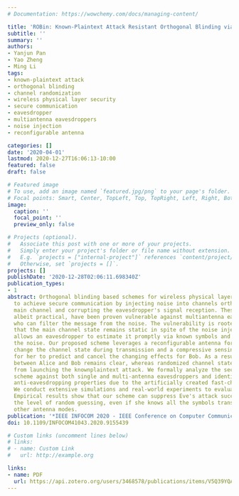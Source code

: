 ```yaml
---
# Documentation: https://wowchemy.com/docs/managing-content/

title: 'ROBin: Known-Plaintext Attack Resistant Orthogonal Blinding via Channel Randomization'
subtitle: ''
summary: ''
authors:
- Yanjun Pan
- Yao Zheng
- Ming Li
tags:
- known-plaintext attack
- orthogonal blinding
- channel randomization
- wireless physical layer security
- secure communication
- eavesdropper
- multiantenna eavesdroppers
- noise injection
- reconfigurable antenna

categories: []
date: '2020-04-01'
lastmod: 2020-12-27T16:06:13-10:00
featured: false
draft: false

# Featured image
# To use, add an image named `featured.jpg/png` to your page's folder.
# Focal points: Smart, Center, TopLeft, Top, TopRight, Left, Right, BottomLeft, Bottom, BottomRight.
image:
  caption: ''
  focal_point: ''
  preview_only: false

# Projects (optional).
#   Associate this post with one or more of your projects.
#   Simply enter your project's folder or file name without extension.
#   E.g. `projects = ["internal-project"]` references `content/project/deep-learning/index.md`.
#   Otherwise, set `projects = []`.
projects: []
publishDate: '2020-12-28T02:06:11.698340Z'
publication_types:
- 1
abstract: Orthogonal blinding based schemes for wireless physical layer security aim
  to achieve secure communication by injecting noise into channels orthogonal to the
  main channel and corrupting the eavesdropper's signal reception. These methods,
  albeit practical, have been proven vulnerable against multiantenna eavesdroppers
  who can filter the message from the noise. The vulnerability is rooted in the fact
  that the main channel state remains static in spite of the noise injection, which
  allows an eavesdropper to estimate it promptly via known symbols and filter out
  the noise. Our proposed scheme leverages a reconfigurable antenna for Alice to rapidly
  change the channel state during transmission and a compressive sensing based algorithm
  for her to predict and cancel the changing effects for Bob. As a result, the communication
  between Alice and Bob remains clear, whereas randomized channel state prevents Eve
  from launching the knownplaintext attack. We formally analyze the security of the
  scheme against both single and multi-antenna eavesdroppers and identify its unique
  anti-eavesdropping properties due to the artificially created fast-changing channel.
  We conduct extensive simulations and real-world experiments to evaluate its performance.
  Empirical results show that our scheme can suppress Eve's attack success rate to
  the level of random guessing, even if she knows all the symbols transmitted through
  other antenna modes.
publication: '*IEEE INFOCOM 2020 - IEEE Conference on Computer Communications*'
doi: 10.1109/INFOCOM41043.2020.9155439

# Custom links (uncomment lines below)
# links:
# - name: Custom Link
#   url: http://example.org

links:
- name: PDF
  url: https://api.zotero.org/users/3468578/publications/items/V5Q39YQA/file/view
---
```

